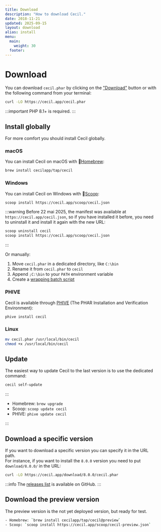 ```yaml
---
title: Download
description: "How to download Cecil."
date: 2018-11-21
updated: 2025-09-15
layout: download
alias: install
menu:
  main:
    weight: 30
  footer:
---
```

# Download

You can download `cecil.phar` by clicking on the ["Download"](/cecil.phar) button or with the following command from your terminal:

```bash
curl -LO https://cecil.app/cecil.phar
```

:::important
PHP 8.1+ is required.
:::

## Install globally

For more comfort you should install Cecil globally.

### macOS

You can install Cecil on macOS with 🍺[Homebrew](https://brew.sh):

```bash
brew install cecilapp/tap/cecil
```

### Windows

You can install Cecil on Windows with 🍨[Scoop](https://scoop.sh):

```bash
scoop install https://cecil.app/scoop/cecil.json
```

:::warning
Before 22 mai 2025, the manifest was available at `https://cecil.app/cecil.json`, so if you have installed it before, you need to uninstall it and install it again with the new URL:

```bash
scoop uninstall cecil
scoop install https://cecil.app/scoop/cecil.json
```

:::

Or manually:

1. Move `cecil.phar` in a dedicated directory, like `C:\bin`
2. Rename it from `cecil.phar` to `cecil`
3. Append `;C:\bin` to your `PATH` environment variable
4. Create a [wrapping batch script](https://raw.githubusercontent.com/Cecilapp/Cecil/master/bin/cecil.bat)

### PHIVE

Cecil is available through [PHIVE](https://phar.io) (The PHAR Installation and Verification Environment):

```bash
phive install cecil
```

### Linux

```bash
mv cecil.phar /usr/local/bin/cecil
chmod +x /usr/local/bin/cecil
```

## Update

The easiest way to update Cecil to the last version is to use the dedicated command:

```bash
cecil self-update
```

:::

- Homebrew: `brew upgrade`
- Scoop: `scoop update cecil`
- PHIVE: `phive update cecil`

:::

## Download a specific version

If you want to download a specific version you can specify it in the URL path.  
For instance, if you want to install the `8.0.0` version you need to put `download/8.0.0/` in the URL:

```bash
curl -LO https://cecil.app/download/8.0.0/cecil.phar
```

:::info
The [releases list](https://github.com/Cecilapp/Cecil/releases) is available on GitHub.
:::

## Download the preview version

The preview version is the not yet deployed version, but ready for test.

```bash
- Homebrew: `brew install cecilapp/tap/cecil@preview`
- Scoop: `scoop install https://cecil.app/scoop/cecil-preview.json`
```
